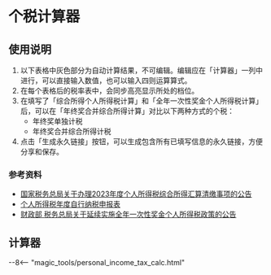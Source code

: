 # 个税计算器

## 使用说明

1. 以下表格中灰色部分为自动计算结果，不可编辑。编辑应在「计算器」一列中进行，可以直接输入数值，也可以输入四则运算算式。
2. 在每个表格后的税率表中，会同步高亮显示所处的档位。
3. 在填写了「综合所得个人所得税计算」和「全年一次性奖金个人所得税计算」后，可以在「年终奖合并综合所得计算」对比以下两种方式的个税：
    - 年终奖单独计税
    - 年终奖合并综合所得计税
4. 点击「生成永久链接」按钮，可以生成包含所有已填写信息的永久链接，方便分享和保存。

### 参考资料

- [国家税务总局关于办理2023年度个人所得税综合所得汇算清缴事项的公告](https://fgk.chinatax.gov.cn/zcfgk/c100012/c5221099/content.html)
- [个人所得税年度自行纳税申报表](https://fgk.chinatax.gov.cn/zcfgk/c100012/c5221099/5221099/files/%E4%B8%AA%E4%BA%BA%E6%89%80%E5%BE%97%E7%A8%8E%E5%B9%B4%E5%BA%A6%E8%87%AA%E8%A1%8C%E7%BA%B3%E7%A8%8E%E7%94%B3%E6%8A%A5%E8%A1%A8%EF%BC%88A%E8%A1%A8%E3%80%81%E7%AE%80%E6%98%93%E7%89%88%E3%80%81%E9%97%AE%E7%AD%94%E7%89%88%EF%BC%89.pdf)
- [财政部 税务总局关于延续实施全年一次性奖金个人所得税政策的公告](https://www.gov.cn/zhengce/zhengceku/202308/content_6900595.htm)

## 计算器

--8<-- "magic_tools/personal_income_tax_calc.html"
